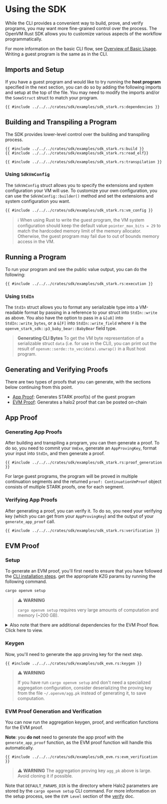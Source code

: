 # Using the SDK

While the CLI provides a convenient way to build, prove, and verify programs, you may want more fine-grained control over the process. The OpenVM Rust SDK allows you to customize various aspects of the workflow programmatically.

For more information on the basic CLI flow, see [Overview of Basic Usage](../writing-apps/overview.md). Writing a guest program is the same as in the CLI.

## Imports and Setup

If you have a guest program and would like to try running the **host program** specified in the next section, you can do so by adding the following imports and setup at the top of the file. You may need to modify the imports and/or the `SomeStruct` struct to match your program.

```rust,no_run,noplayground
{{ #include ../../../crates/sdk/examples/sdk_stark.rs:dependencies }}
```

## Building and Transpiling a Program

The SDK provides lower-level control over the building and transpiling process.

```rust,no_run,noplayground
{{ #include ../../../crates/sdk/examples/sdk_stark.rs:build }}
{{ #include ../../../crates/sdk/examples/sdk_stark.rs:read_elf}}

{{ #include ../../../crates/sdk/examples/sdk_stark.rs:transpilation }}
```

### Using `SdkVmConfig`

The `SdkVmConfig` struct allows you to specify the extensions and system configuration your VM will use. To customize your own configuration, you can use the `SdkVmConfig::builder()` method and set the extensions and system configuration you want.

```rust,no_run,noplayground
{{ #include ../../../crates/sdk/examples/sdk_stark.rs:vm_config }}
```

> ℹ️
> When using Rust to write the guest program, the VM system configuration should keep the default value `pointer_max_bits = 29` to match the hardcoded memory limit of the memory allocator. Otherwise, the guest program may fail due to out of bounds memory access in the VM.

## Running a Program

To run your program and see the public value output, you can do the following:

```rust,no_run,noplayground
{{ #include ../../../crates/sdk/examples/sdk_stark.rs:execution }}
```

### Using `StdIn`

The `StdIn` struct allows you to format any serializable type into a VM-readable format by passing in a reference to your struct into `StdIn::write` as above. You also have the option to pass in a `&[u8]` into `StdIn::write_bytes`, or a `&[F]` into `StdIn::write_field` where `F` is the `openvm_stark_sdk::p3_baby_bear::BabyBear` field type.

> **Generating CLI Bytes**
> To get the VM byte representation of a serializable struct `data` (i.e. for use in the CLI), you can print out the result of `openvm::serde::to_vec(data).unwrap()` in a Rust host program.

## Generating and Verifying Proofs

There are two types of proofs that you can generate, with the sections below continuing from this point.

- [App Proof](#app-proof): Generates STARK proof(s) of the guest program
- [EVM Proof](#evm-proof): Generates a halo2 proof that can be posted on-chain

## App Proof

### Generating App Proofs

After building and transpiling a program, you can then generate a proof. To do so, you need to commit your `VmExe`, generate an `AppProvingKey`, format your input into `StdIn`, and then generate a proof.

```rust,no_run,noplayground
{{ #include ../../../crates/sdk/examples/sdk_stark.rs:proof_generation }}
```

For large guest programs, the program will be proved in multiple continuation segments and the returned `proof: ContinuationVmProof` object consists of multiple STARK proofs, one for each segment.

### Verifying App Proofs

After generating a proof, you can verify it. To do so, you need your verifying key (which you can get from your `AppProvingKey`) and the output of your `generate_app_proof` call.

```rust,no_run,noplayground
{{ #include ../../../crates/sdk/examples/sdk_stark.rs:verification }}
```

## EVM Proof

### Setup

To generate an EVM proof, you'll first need to ensure that you have followed the [CLI installation steps](../getting-started/install.md). get the appropriate KZG params by running the following command.

```bash
cargo openvm setup
```

> ⚠️ **WARNING**
>
> `cargo openvm setup` requires very large amounts of computation and memory (~200 GB).

<details>
<summary>Also note that there are additional dependencies for the EVM Proof flow. Click here to view.</summary>

```rust,no_run,noplayground
{{ #include ../../../crates/sdk/examples/sdk_stark.rs:dependencies }}
```

</details>

### Keygen

Now, you'll need to generate the app proving key for the next step.

```rust,no_run,noplayground
{{ #include ../../../crates/sdk/examples/sdk_evm.rs:keygen }}
```

> ⚠️ **WARNING**
>
> If you have run `cargo openvm setup` and don't need a specialized aggregation configuration, consider deserializing the proving key from the file `~/.openvm/agg.pk` instead of generating it, to save computation.

### EVM Proof Generation and Verification

You can now run the aggregation keygen, proof, and verification functions for the EVM proof.

**Note**: you **do not** need to generate the app proof with the `generate_app_proof` function, as the EVM proof function will handle this automatically.

```rust,no_run,noplayground
{{ #include ../../../crates/sdk/examples/sdk_evm.rs:evm_verification }}
```

> ⚠️ **WARNING**
> The aggregation proving key `agg_pk` above is large. Avoid cloning it if possible.

Note that `DEFAULT_PARAMS_DIR` is the directory where Halo2 parameters are stored by the `cargo openvm setup` CLI command. For more information on the setup process, see the `EVM Level` section of the [verify](../writing-apps/verify.md) doc.
